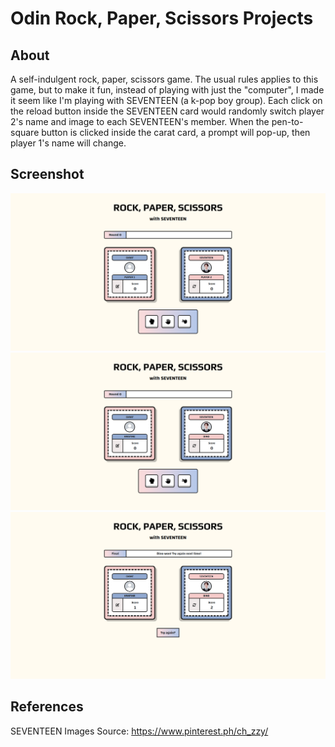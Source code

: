 # Odin Rock, Paper, Scissors Projects

## About

A self-indulgent rock, paper, scissors game. The usual rules applies to this game, but to make it fun, instead of playing with just the "computer", I made it seem like I'm playing with SEVENTEEN (a k-pop boy group). Each click on the reload button inside the SEVENTEEN card would randomly switch player 2's name and image to each SEVENTEEN's member. When the pen-to-square button is clicked inside the carat card, a prompt will pop-up, then player 1's name will change.

## Screenshot

![Before the Game Starts Preview](src/images/game-preview-1.png)
![During the Game](src/images/game-preview-2.png)
![During the Game](src/images/game-preview-3.png)

## References

SEVENTEEN Images Source: https://www.pinterest.ph/ch_zzy/
